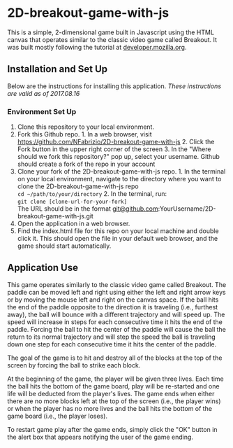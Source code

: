 # 2D-breakout-game-with-js

This is a simple, 2-dimensional game built in Javascript using the HTML canvas
that operates similar to the classic video game called Breakout. It was built
mostly following the tutorial at [developer.mozilla.org](https://developer.mozilla.org/en-US/docs/Games/Tutorials/2D_Breakout_game_pure_JavaScript).

## Installation and Set Up  
Below are the instructions for installing this application.
*These instructions are valid as of 2017.08.16*

### Environment Set Up  
1. Clone this repository to your local environment.
  1. Fork this Github repo.
    1. In a web browser, visit https://github.com/NFabrizio/2D-breakout-game-with-js
    2. Click the Fork button in the upper right corner of the screen
    3. In the "Where should we fork this repository?" pop up, select your username.
    Github should create a fork of the repo in your account
  2. Clone your fork of the 2D-breakout-game-with-js repo.
    1. In the terminal on your local environment, navigate to the directory where
    you want to clone the 2D-breakout-game-with-js repo  
      `cd ~/path/to/your/directory`
    2. In the terminal, run:  
      `git clone [clone-url-for-your-fork]`  
      The URL should be in the format git@github.com:YourUsername/2D-breakout-game-with-js.git
2. Open the application in a web browser.
  1. Find the index.html file for this repo on your local machine and double click it.
     This should open the file in your default web browser, and the game should
     start automatically.

## Application Use  
This game operates similarly to the classic video game called Breakout. The paddle
can be moved left and right using either the left and right arrow keys or by moving
the mouse left and right on the canvas space. If the ball hits the end of the paddle
opposite to the direction it is traveling (i.e., furthest away), the ball will
bounce with a different trajectory and will speed up. The speed will increase in
steps for each consecutive time it hits the end of the paddle. Forcing the ball
to hit the center of the paddle will cause the ball the return to its normal
trajectory and will step the speed the ball is traveling down one step for each
consecutive time it hits the center of the paddle.  

The goal of the game is to hit and destroy all of the blocks at the top of the
screen by forcing the ball to strike each block.  

At the beginning of the game, the player will be given three lives. Each time the
ball hits the bottom of the game board, play will be re-started and one life will
be deducted from the player's lives. The game ends when either there are no more
blocks left at the top of the screen (i.e., the player wins) or when the player
has no more lives and the ball hits the bottom of the game board (i.e., the player
loses).

To restart game play after the game ends, simply click the "OK" button in the alert
box that appears notifying the user of the game ending.
